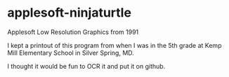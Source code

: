 # applesoft-ninjaturtle
Applesoft Low Resolution Graphics from 1991

I kept a printout of this program from when I was in the 5th grade at Kemp Mill Elementary School in Silver Spring, MD.  

I thought it would be fun to OCR it and put it on github.
